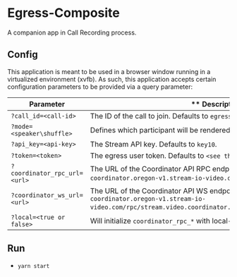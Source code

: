 # Egress-Composite

A companion app in Call Recording process.

## Config

This application is meant to be used in a browser window running in a virtualized environment (xvfb).
As such, this application accepts certain configuration parameters to be provided via a query parameter:

| **Parameter**                | ** Description**                                                                                                                                                                     |
| ---------------------------- | ------------------------------------------------------------------------------------------------------------------------------------------------------------------------------------ |
| `?call_id=<call-id>`         | The ID of the call to join. Defaults to `egress-test`.                                                                                                                               |
| `?mode=<speaker\shuffle>`    | Defines which participant will be rendered on the screen. Defaults to `speaker`.                                                                                                     |
| `?api_key=<api-key>`         | The Stream API key. Defaults to `key10`.                                                                                                                                             |
| `?token=<token>`             | The egress user token. Defaults to `<see the source>`.                                                                                                                               |
| `?coordinator_rpc_url=<url>` | The URL of the Coordinator API RPC endpoint. Defaults to `https://rpc-video-coordinator.oregon-v1.stream-io-video.com/rpc`.                                                          |
| `?coordinator_ws_url=<url>`  | The URL of the Coordinator API WS endpoint. Defaults to: `wss://wss-video-coordinator.oregon-v1.stream-io-video.com/rpc/stream.video.coordinator.client\_v1\_rpc.Websocket/Connect`. |
| `?local=<true or false>`     | Will initialize `coordinator_rpc_*` with local-dev defaults. Defaults to `false`.                                                                                                    |

## Run

- `yarn start`

